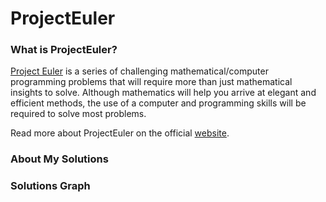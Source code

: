 # ProjectEuler

### What is ProjectEuler?

[Project Euler](https://projecteuler.net/) is a series of challenging mathematical/computer programming problems that will require more than just mathematical insights to solve. Although mathematics will help you arrive at elegant and efficient methods, the use of a computer and programming skills will be required to solve most problems.

Read more about ProjectEuler on the official [website](https://projecteuler.net/).

### About My Solutions



### Solutions Graph
